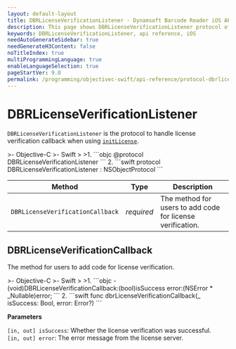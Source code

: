 ```yaml
---
layout: default-layout
title: DBRLicenseVerificationListener - Dynamsoft Barcode Reader iOS API Reference
description: This page shows DBRLicenseVerificationListener protocol of Dynamsoft Barcode Reader for iOS SDK.
keywords: DBRLicenseVerificationListener, api reference, iOS
needAutoGenerateSidebar: true
needGenerateH3Content: false
noTitleIndex: true
multiProgrammingLanguage: true
enableLanguageSelection: true
pageStartVer: 9.0
permalink: /programming/objectivec-swift/api-reference/protocol-dbrlicenseverificationlistener.html
---
```


# DBRLicenseVerificationListener

`DBRLicenseVerificationListener` is the protocol to handle license verification callback when using [`initLicense`](primary-license.html#initlicense).

<div class="sample-code-prefix"></div>
>- Objective-C
>- Swift
>
>1. 
```objc
@protocol DBRLicenseVerificationListener <NSObject>
```
2. 
```swift
protocol DBRLicenseVerificationListener : NSObjectProtocol
```

| Method | Type | Description |
| ------ | ---- | ----------- |
| `DBRLicenseVerificationCallback` | *required* | The method for users to add code for license verification. |

## DBRLicenseVerificationCallback

The method for users to add code for license verification.

<div class="sample-code-prefix"></div>
>- Objective-C
>- Swift
>
>1. 
```objc
- (void)DBRLicenseVerificationCallback:(bool)isSuccess error:(NSError * _Nullable)error;
```
2. 
```swift
func dbrLicenseVerificationCallback(_ isSuccess: Bool, error: Error?)
```

**Parameters**

`[in, out] isSuccess`: Whether the license verification was successful.  
`[in, out] error`: The error message from the license server.
